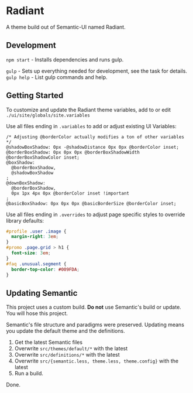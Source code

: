 Radiant
=======
A theme build out of Semantic-UI named Radiant.

## Development
`npm start` - Installs dependencies and runs gulp.

`gulp` - Sets up everything needed for development, see the task for details.  
`gulp help` - List gulp commands and help.


## Getting Started
To customize and update the Radiant theme variables, add to or edit `./ui/site/globals/site.variables`

Use all files ending in `.variables` to add or adjust existing UI Variables:
```less
/* Adjusting @borderColor actually modifies a ton of other variables */
@shadowBoxShadow: 0px -@shadowDistance 0px 0px @borderColor inset;
@borderBoxShadow: 0px 0px 0px @borderBoxShadowWidth @borderBoxShadowColor inset;
@boxShadow:
  @borderBoxShadow,
  @shadowBoxShadow
;
@downBoxShadow:
  @borderBoxShadow,
  0px 1px 4px 0px @borderColor inset !important
;
@basicBoxShadow: 0px 0px 0px @basicBorderSize @borderColor inset;
```

Use all files ending in `.overrides` to adjust page specific styles to override library defaults:
```css
#profile .user .image {
  margin-right: 3em;
}
#promo .page.grid > h1 {
  font-size: 3em;
}
#faq .unusual.segment {
  border-top-color: #009FDA;
}
```

## Updating Semantic
This project uses a custom build.  **Do not** use Semantic's build or update.
You will hose this project.

Semantic's file structure and paradigms were preserved.  Updating means you
update the default theme and the definitions.

1. Get the latest Semantic files
1. Overwrite `src/themes/default/*` with the latest
1. Overwrite `src/definitions/*` with the latest
1. Overwrite `src/{semantic.less, theme.less, theme.config}` with the latest
1. Run a build.

Done.
